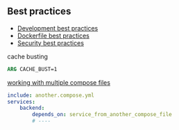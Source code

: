 ## Best practices

- [Development best practices](https://docs.docker.com/develop/dev-best-practices/)
- [Dockerfile best practices](https://docs.docker.com/develop/develop-images/dockerfile_best-practices/)
- [Security best practices](https://docs.docker.com/develop/security-best-practices/)

cache busting
```Dockerfile
ARG CACHE_BUST=1
```

[working with multiple compose files](https://docs.docker.com/compose/multiple-compose-files/)
```yaml
include: another.compose.yml
services:
	backend:
		depends_on: service_from_another_compose_file
		# ----
```
